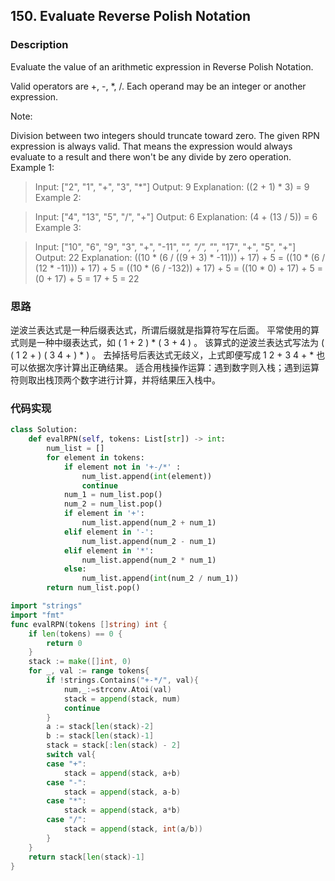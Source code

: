 ## 150. Evaluate Reverse Polish Notation

### Description
Evaluate the value of an arithmetic expression in Reverse Polish Notation.

Valid operators are +, -, *, /. Each operand may be an integer or another expression.

Note:

Division between two integers should truncate toward zero.
The given RPN expression is always valid. That means the expression would always evaluate to a result and there won't be any divide by zero operation.
Example 1:

>Input: ["2", "1", "+", "3", "*"]
>Output: 9
>Explanation: ((2 + 1) * 3) = 9
>Example 2:

>Input: ["4", "13", "5", "/", "+"]
>Output: 6
>Explanation: (4 + (13 / 5)) = 6
>Example 3:

>Input: ["10", "6", "9", "3", "+", "-11", "*", "/", "*", "17", "+", "5", "+"]
>Output: 22
>Explanation: 
>  ((10 * (6 / ((9 + 3) * -11))) + 17) + 5
>= ((10 * (6 / (12 * -11))) + 17) + 5
>= ((10 * (6 / -132)) + 17) + 5
>= ((10 * 0) + 17) + 5
>= (0 + 17) + 5
>= 17 + 5
>= 22

### 思路
逆波兰表达式是一种后缀表达式，所谓后缀就是指算符写在后面。
平常使用的算式则是一种中缀表达式，如 ( 1 + 2 ) * ( 3 + 4 ) 。
该算式的逆波兰表达式写法为 ( ( 1 2 + ) ( 3 4 + ) * ) 。
去掉括号后表达式无歧义，上式即便写成 1 2 + 3 4 + * 也可以依据次序计算出正确结果。
适合用栈操作运算：遇到数字则入栈；遇到运算符则取出栈顶两个数字进行计算，并将结果压入栈中。


### 代码实现
```python
class Solution:
    def evalRPN(self, tokens: List[str]) -> int:
        num_list = []
        for element in tokens:
            if element not in '+-/*' :
                num_list.append(int(element))
                continue
            num_1 = num_list.pop()
            num_2 = num_list.pop()
            if element in '+':
                num_list.append(num_2 + num_1)
            elif element in '-':
                num_list.append(num_2 - num_1)
            elif element in '*':
                num_list.append(num_2 * num_1)
            else:
                num_list.append(int(num_2 / num_1))
        return num_list.pop()

```
```go
import "strings"
import "fmt"
func evalRPN(tokens []string) int {
    if len(tokens) == 0 {
        return 0
    }
    stack := make([]int, 0)
    for _, val := range tokens{
        if !strings.Contains("+-*/", val){
            num,_:=strconv.Atoi(val)
            stack = append(stack, num)
            continue
        }
        a := stack[len(stack)-2]
        b := stack[len(stack)-1]
        stack = stack[:len(stack) - 2]
        switch val{
        case "+":
            stack = append(stack, a+b)
        case "-":
            stack = append(stack, a-b)
        case "*":
            stack = append(stack, a*b)
        case "/":
            stack = append(stack, int(a/b))
        }
    }
    return stack[len(stack)-1]
}
```